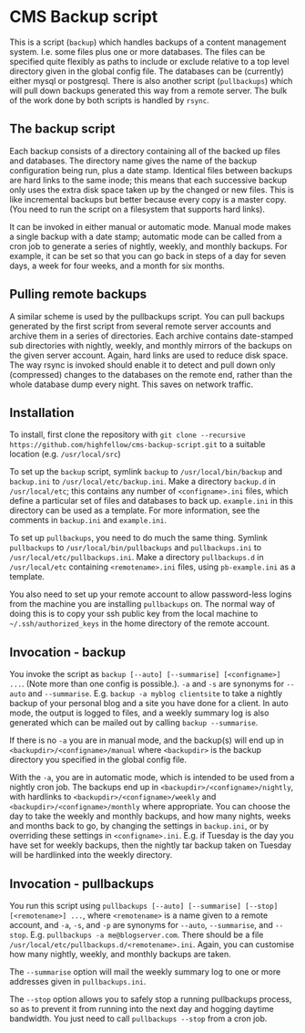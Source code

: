 CMS Backup script
=================
This is a script (`backup`) which handles backups of a content management system. I.e. some files plus one or more databases. The files can be specified quite flexibly as paths to include or exclude relative to a top level directory given in the global config file. The databases can be (currently) either mysql or postgresql. There is also another script (`pullbackups`) which will pull down backups generated this way from a remote server. The bulk of the work done by both scripts is handled by `rsync`.

The backup script
-----------------
Each backup consists of a directory containing all of the backed up files and databases. The directory name gives the name of the backup configuration being run, plus a date stamp. Identical files between backups are hard links to the same inode; this means that each successive backup only uses the extra disk space taken up by the changed or new files. This is like incremental backups but better because every copy is a master copy. (You need to run the script on a filesystem that supports hard links).

It can be invoked in either manual or automatic mode. Manual mode makes a single backup with a date stamp; automatic mode can be called from a cron job to generate a series of nightly, weekly, and monthly backups. For example, it can be set so that you can go back in steps of a day for seven days, a week for four weeks, and a month for six months.

Pulling remote backups
----------------------
A similar scheme is used by the pullbackups script. You can pull backups generated by the first script from several remote server accounts and archive them in a series of directories. Each archive contains date-stamped sub directories with nightly, weekly, and monthly mirrors of the backups on the given server account. Again, hard links are used to reduce disk space. The way rsync is invoked should enable it to detect and pull down only (compressed) changes to the databases on the remote end, rather than the whole database dump every night. This saves on network traffic.

Installation
------------
To install, first clone the repository with `git clone --recursive https://github.com/highfellow/cms-backup-script.git` to a suitable location (e.g. `/usr/local/src`)

To set up the `backup` script, symlink `backup` to `/usr/local/bin/backup` and `backup.ini` to `/usr/local/etc/backup.ini`. Make a directory `backup.d` in `/usr/local/etc`; this contains any number of `<configname>.ini` files, which define a particular set of files and databases to back up. `example.ini` in this directory can be used as a template. For more information, see the comments in `backup.ini` and `example.ini`. 

To set up `pullbackups`, you need to do much the same thing. Symlink `pullbackups` to `/usr/local/bin/pullbackups` and `pullbackups.ini` to `/usr/local/etc/pullbackups.ini`. Make a directory `pullbackups.d` in `/usr/local/etc` containing `<remotename>.ini` files, using `pb-example.ini` as a template.

You also need to set up your remote account to allow password-less logins from the machine you are installing `pullbackups` on. The normal way of doing this is to copy your ssh public key from the local machine to `~/.ssh/authorized_keys` in the home directory of the remote account.

Invocation - backup
-------------------
You invoke the script as `backup [--auto] [--summarise] [<configname>] ...`. (Note more than one config is possible.). `-a` and `-s` are synonyms for `--auto` and `--summarise`. E.g. `backup -a myblog clientsite` to take a nightly backup of your personal blog and a site you have done for a client. In auto mode, the output is logged to files, and a weekly summary log is also generated which can be mailed out by calling `backup --summarise`.

If there is no `-a` you are in manual mode, and the backup(s) will end up in `<backupdir>/<configname>/manual` where `<backupdir>` is the backup directory you specified in the global config file.

With the `-a`, you are in automatic mode, which is intended to be used from a nightly cron job. The backups end up in `<backupdir>/<configname>/nightly`, with hardlinks to `<backupdir>/<configname>/weekly` and `<backupdir>/<configname>/monthly` where appropriate. You can choose the day to take the weekly and monthly backups, and how many nights, weeks and months back to go, by changing the settings in `backup.ini`, or by overriding these settings in `<configname>.ini`. E.g. if Tuesday is the day you have set for weekly backups, then the nightly tar backup taken on Tuesday will be hardlinked into the weekly directory.

Invocation - pullbackups
------------------------
You run this script using `pullbackups [--auto] [--summarise] [--stop] [<remotename>] ...`, where `<remotename>` is a name given to a remote account, and `-a`, `-s`, and `-p` are synonyms for `--auto`, `--summarise`, and `--stop`. E.g. `pullbackups -a me@blogserver.com`. There should be a file `/usr/local/etc/pullbackups.d/<remotename>.ini`. Again, you can customise how many nightly, weekly, and monthly backups are taken.

The `--summarise` option will mail the weekly summary log to one or more addresses given in `pullbackups.ini`.

The `--stop` option allows you to safely stop a running pullbackups process, so as to prevent it from running into the next day and hogging daytime bandwidth. You just need to call `pullbackups --stop` from a cron job.
